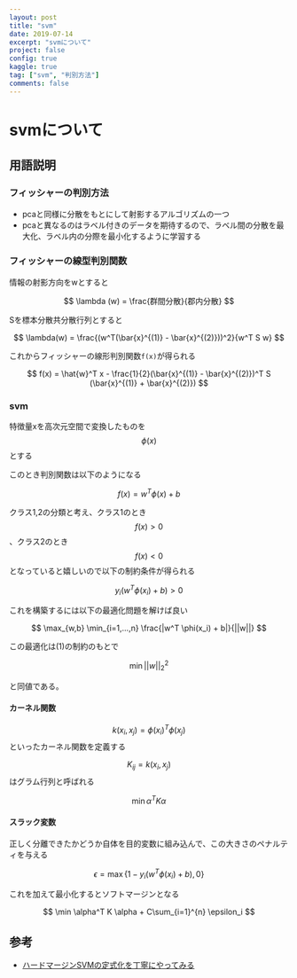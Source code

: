 ```yaml
---
layout: post
title: "svm"
date: 2019-07-14
excerpt: "svmについて"
project: false
config: true
kaggle: true
tag: ["svm", "判別方法"]
comments: false
---
```


# svmについて

## 用語説明

### フィッシャーの判別方法
 - pcaと同様に分散をもとにして射影するアルゴリズムの一つ
 - pcaと異なるのはラベル付きのデータを期待するので、ラベル間の分散を最大化、ラベル内の分際を最小化するように学習する


### フィッシャーの線型判別関数

情報の射影方向をwとすると

$$
\lambda (w) = \frac{群間分散}{郡内分散}
$$

Sを標本分散共分散行列とすると

$$
\lambda(w) = \frac{(w^T(\bar{x}^{(1)} - \bar{x}^{(2)}))^2}{w^T S w}
$$

これからフィッシャーの線形判別関数`f(x)`が得られる

$$
f(x) = \hat{w}^T x - \frac{1}{2}(\bar{x}^{(1)} - \bar{x}^{(2)})^T S (\bar{x}^{(1)} + \bar{x}^{(2)})
$$

### svm

特徴量xを高次元空間で変換したものを$$\phi(x)$$とする  
 
このとき判別関数は以下のようになる  

$$
f(x) = w^T \phi(x) + b
$$

クラス1,2の分類と考え、クラス1のとき$$f(x) > 0$$、クラス2のとき$$f(x)< 0$$ となっていると嬉しいので以下の制約条件が得られる

$$
y_i(w^T \phi(x_i) + b) > 0 \tag{1}
$$

これを構築するには以下の最適化問題を解けば良い  

$$
\max_{w,b} \min_{i=1,...,n} \frac{|w^T \phi(x_i) + b|}{||w||}
$$

この最適化は(1)の制約のもとで

$$
\min ||w||_{2}^{2}
$$

と同値である。 

#### カーネル関数

$$k(x_i, x_j) = \phi(x_i)^T \phi(x_j)$$といったカーネル関数を定義する  

$$K_{ij} = k(x_i, x_j)$$はグラム行列と呼ばれる  

$$
\min \alpha^T K \alpha
$$

#### スラック変数

正しく分離できたかどうか自体を目的変数に組み込んで、この大きさのペナルティを与える  

$$
\epsilon = \max \{1-y_i(w^T\phi(x_i) + b), 0\}
$$

これを加えて最小化するとソフトマージンとなる  

$$
\min \alpha^T K \alpha + C\sum_{i=1}^{n} \epsilon_i
$$


## 参考
 - [ハードマージンSVMの定式化を丁寧にやってみる](https://mathwords.net/hardmarginsvm)
